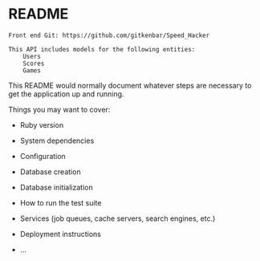 # README
    Front end Git: https://github.com/gitkenbar/Speed_Hacker

    This API includes models for the following entities:
        Users
        Scores
        Games

This README would normally document whatever steps are necessary to get the
application up and running.

Things you may want to cover:

* Ruby version

* System dependencies

* Configuration

* Database creation

* Database initialization

* How to run the test suite

* Services (job queues, cache servers, search engines, etc.)

* Deployment instructions

* ...
